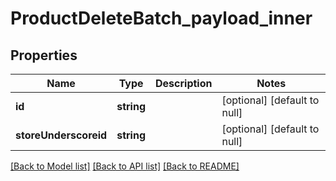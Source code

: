 # ProductDeleteBatch_payload_inner

## Properties
Name | Type | Description | Notes
------------ | ------------- | ------------- | -------------
**id** | **string** |  | [optional] [default to null]
**storeUnderscoreid** | **string** |  | [optional] [default to null]

[[Back to Model list]](../README.md#documentation-for-models) [[Back to API list]](../README.md#documentation-for-api-endpoints) [[Back to README]](../README.md)


